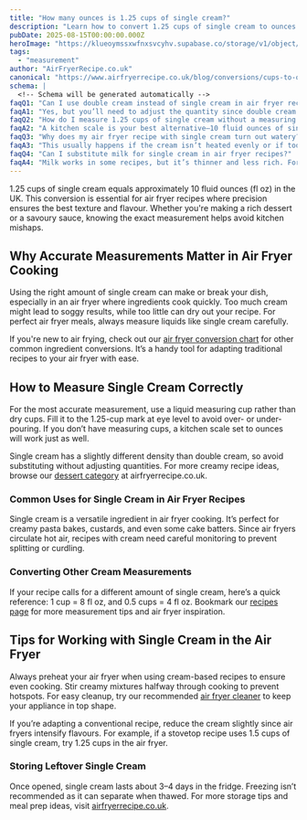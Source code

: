 ```yaml
---
title: "How many ounces is 1.25 cups of single cream?"
description: "Learn how to convert 1.25 cups of single cream to ounces with this easy guide. Perfect for air fryer recipes and precise measurements."
pubDate: 2025-08-15T00:00:00.000Z
heroImage: "https://klueoymssxwfnxsvcyhv.supabase.co/storage/v1/object/public/Shmucket/how-many-ounces-is-1-25-cups-of-single-cream.webp"
tags:
  - "measurement"
author: "AirFryerRecipe.co.uk"
canonical: "https://www.airfryerrecipe.co.uk/blog/conversions/cups-to-ounces/how-many-ounces-is-1-25-cups-of-single-cream"
schema: |
  <!-- Schema will be generated automatically -->
faqQ1: "Can I use double cream instead of single cream in air fryer recipes?"
faqA1: "Yes, but you’ll need to adjust the quantity since double cream is thicker. Use about 20% less double cream than the recipe’s single cream measurement to avoid overly rich results. Always check the texture halfway through cooking."
faqQ2: "How do I measure 1.25 cups of single cream without a measuring cup?"
faqA2: "A kitchen scale is your best alternative—10 fluid ounces of single cream weighs roughly 284 grams. If you don’t have a scale, use a standard UK tablespoon (15ml): 1.25 cups equals about 20 tablespoons."
faqQ3: "Why does my air fryer recipe with single cream turn out watery?"
faqA3: "This usually happens if the cream isn’t heated evenly or if too much is used. Reduce the quantity slightly, stir midway, and ensure your air fryer is preheated. Also, avoid overcrowding the basket for better air circulation."
faqQ4: "Can I substitute milk for single cream in air fryer recipes?"
faqA4: "Milk works in some recipes, but it’s thinner and less rich. For every 1.25 cups of single cream, use 1 cup milk mixed with 2 tablespoons melted butter. This mimics the fat content but may alter browning."
---
```

<p>1.25 cups of single cream equals approximately 10 fluid ounces (fl oz) in the UK. This conversion is essential for air fryer recipes where precision ensures the best texture and flavour. Whether you're making a rich dessert or a savoury sauce, knowing the exact measurement helps avoid kitchen mishaps.</p>  

<h2>Why Accurate Measurements Matter in Air Fryer Cooking</h2>  
<p>Using the right amount of single cream can make or break your dish, especially in an air fryer where ingredients cook quickly. Too much cream might lead to soggy results, while too little can dry out your recipe. For perfect air fryer meals, always measure liquids like single cream carefully.</p>  
<p>If you're new to air frying, check out our <a href=https://www.airfryerrecipe.co.uk/air-fryer-conversion-chart>air fryer conversion chart</a> for other common ingredient conversions. It’s a handy tool for adapting traditional recipes to your air fryer with ease.</p>  

<h2>How to Measure Single Cream Correctly</h2>  
<p>For the most accurate measurement, use a liquid measuring cup rather than dry cups. Fill it to the 1.25-cup mark at eye level to avoid over- or under-pouring. If you don’t have measuring cups, a kitchen scale set to ounces will work just as well.</p>  
<p>Single cream has a slightly different density than double cream, so avoid substituting without adjusting quantities. For more creamy recipe ideas, browse our <a href=https://www.airfryerrecipe.co.uk/recipe-category/dessert>dessert category</a> at airfryerrecipe.co.uk.</p>  

<h3>Common Uses for Single Cream in Air Fryer Recipes</h3>  
<p>Single cream is a versatile ingredient in air fryer cooking. It’s perfect for creamy pasta bakes, custards, and even some cake batters. Since air fryers circulate hot air, recipes with cream need careful monitoring to prevent splitting or curdling.</p>  

<h3>Converting Other Cream Measurements</h3>  
<p>If your recipe calls for a different amount of single cream, here’s a quick reference: 1 cup = 8 fl oz, and 0.5 cups = 4 fl oz. Bookmark our <a href=https://www.airfryerrecipe.co.uk/recipes>recipes page</a> for more measurement tips and air fryer inspiration.</p>  

<h2>Tips for Working with Single Cream in the Air Fryer</h2>  
<p>Always preheat your air fryer when using cream-based recipes to ensure even cooking. Stir creamy mixtures halfway through cooking to prevent hotspots. For easy cleanup, try our recommended <a href=https://www.airfryerrecipe.co.uk/air-fryer-cleaner>air fryer cleaner</a> to keep your appliance in top shape.</p>  
<p>If you’re adapting a conventional recipe, reduce the cream slightly since air fryers intensify flavours. For example, if a stovetop recipe uses 1.5 cups of single cream, try 1.25 cups in the air fryer.</p>  

<h3>Storing Leftover Single Cream</h3>  
<p>Once opened, single cream lasts about 3–4 days in the fridge. Freezing isn’t recommended as it can separate when thawed. For more storage tips and meal prep ideas, visit <a href=https://www.airfryerrecipe.co.uk>airfryerrecipe.co.uk</a>.</p>
